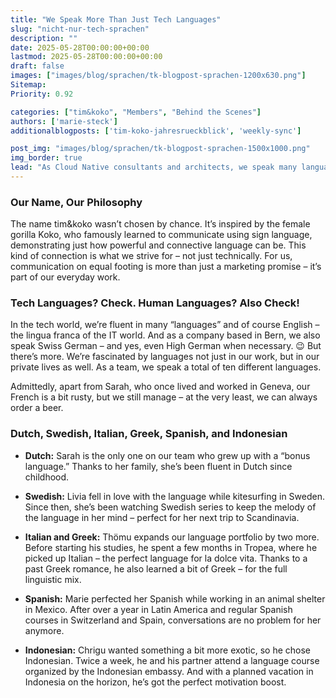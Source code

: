 ```yaml
---
title: "We Speak More Than Just Tech Languages"
slug: "nicht-nur-tech-sprachen"
description: ""
date: 2025-05-28T00:00:00+00:00
lastmod: 2025-05-28T00:00:00+00:00
draft: false
images: ["images/blog/sprachen/tk-blogpost-sprachen-1200x630.png"]
Sitemap:
Priority: 0.92

categories: ["tim&koko", "Members", "Behind the Scenes"]
authors: ['marie-steck']
additionalblogposts: ['tim-koko-jahresrueckblick', 'weekly-sync']

post_img: "images/blog/sprachen/tk-blogpost-sprachen-1500x1000.png"
img_border: true
lead: "As Cloud Native consultants and architects, we speak many languages – and not just the ones machines understand. Our approach is a combination of technological excellence and communication on equal footing."
---
```


### Our Name, Our Philosophy

The name tim&koko wasn’t chosen by chance. It’s inspired by the female gorilla Koko, who famously learned to communicate using sign language, demonstrating just how powerful and connective language can be. This kind of connection is what we strive for – not just technically. For us, communication on equal footing is more than just a marketing promise – it’s part of our everyday work.

### Tech Languages? Check. Human Languages? Also Check!

In the tech world, we’re fluent in many “languages” and of course English – the lingua franca of the IT world. And as a company based in Bern, we also speak Swiss German – and yes, even High German when necessary. 😉
But there’s more. We’re fascinated by languages not just in our work, but in our private lives as well. As a team, we speak a total of ten different languages.

Admittedly, apart from Sarah, who once lived and worked in Geneva, our French is a bit rusty, but we still manage – at the very least, we can always order a beer.

### Dutch, Swedish, Italian, Greek, Spanish, and Indonesian

- **Dutch:** Sarah is the only one on our team who grew up with a “bonus language.” Thanks to her family, she’s been fluent in Dutch since childhood.

- **Swedish:** Livia fell in love with the language while kitesurfing in Sweden. Since then, she’s been watching Swedish series to keep the melody of the language in her mind – perfect for her next trip to Scandinavia.

- **Italian and Greek:** Thömu expands our language portfolio by two more. Before starting his studies, he spent a few months in Tropea, where he picked up Italian – the perfect language for la dolce vita. Thanks to a past Greek romance, he also learned a bit of Greek – for the full linguistic mix.

- **Spanish:** Marie perfected her Spanish while working in an animal shelter in Mexico. After over a year in Latin America and regular Spanish courses in Switzerland and Spain, conversations are no problem for her anymore.

- **Indonesian:** Chrigu wanted something a bit more exotic, so he chose Indonesian. Twice a week, he and his partner attend a language course organized by the Indonesian embassy. And with a planned vacation in Indonesia on the horizon, he’s got the perfect motivation boost.

